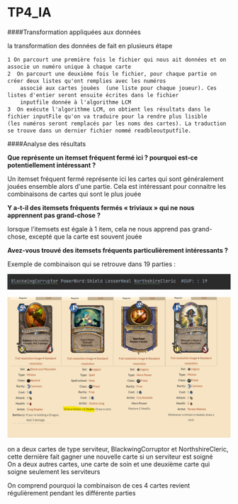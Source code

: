 # TP4_IA

####Transformation appliquées aux données

la transformation des données de fait en plusieurs étape
    
    1 On parcourt une première fois le fichier qui nous ait données et on associe un numéro unique à chaque carte
    2  On parcourt une deuxième fois le fichier, pour chaque partie on créer deux listes qu'ont remplies avec les numéros
        associé aux cartes jouées  (une liste pour chaque joueur). Ces listes d'entier seront ensuite écrites dans le fichier
        inputfile donnée à l'algorithme LCM
    3  On exécute l'algorithme LCM, on obtient les résultats dans le fichier inputFile qu'on va traduire pour la rendre plus lisible 
    (les numéros seront remplacés par les noms des cartes). La traduction se trouve dans un dernier fichier nommé readbleoutputfile.


####Analyse des résultats

**Que représente un itemset fréquent fermé ici ? pourquoi est-ce
potentiellement intéressant ?** </br>

Un itemset fréquent fermé représente ici les cartes qui sont généralement jouées ensemble alors
d'une partie. Cela est intéressant pour connaitre les combinaisons de cartes qui sont le plus jouée 


**Y a-t-il des itemsets fréquents fermés « triviaux » qui ne nous apprennent
pas grand-chose ?** </br>

lorsque l'itemsets est égale à 1 item, cela ne nous apprend pas grand-chose, excepté que la carte est souvent jouée

**Avez-vous trouvé des itemsets fréquents particulièrement intéressants ?** </br>

Exemple de combinaison qui se retrouve dans 19 parties : 

![img.png](img.png)

![img_1.png](img_1.png)

on a deux cartes de type serviteur, BlackwingCorruptor et NorthshireCleric, cette dernière fait gagner une nouvelle carte si un serviteur est soigné </br>
On a deux autres cartes, une carte de soin et une deuxième carte qui soigne seulement les serviteurs 

On comprend pourquoi la combinaison de ces 4 cartes revient régulièrement pendant les différente parties

